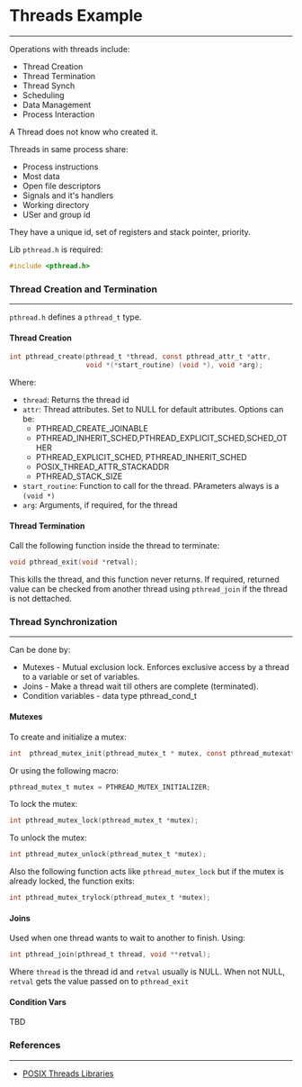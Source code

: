 # Threads Example
---

Operations with threads include:

- Thread Creation
- Thread Termination
- Thread Synch
- Scheduling
- Data Management
- Process Interaction

A Thread does not know who created it.

Threads in same process share:
- Process instructions
- Most data
- Open file descriptors
- Signals and it's handlers
- Working directory
- USer and group id

They have a unique id, set of registers and stack pointer, priority.

Lib `pthread.h` is required:
````c
#include <pthread.h>
````


### Thread Creation and Termination
---

`pthread.h` defines a `pthread_t` type. 

#### Thread Creation
````c 
int pthread_create(pthread_t *thread, const pthread_attr_t *attr,
                   void *(*start_routine) (void *), void *arg);
````

Where:

- `thread`: Returns the thread id
- `attr`: Thread attributes. Set to NULL for default attributes. Options can be:
  - PTHREAD_CREATE_JOINABLE
  - PTHREAD_INHERIT_SCHED,PTHREAD_EXPLICIT_SCHED,SCHED_OTHER
  - PTHREAD_EXPLICIT_SCHED, PTHREAD_INHERIT_SCHED
  - POSIX_THREAD_ATTR_STACKADDR
  - PTHREAD_STACK_SIZE 
- `start_routine`: Function to call for the thread. PArameters always is a `(void *)`
- `arg`: Arguments, if required, for the thread
 
 #### Thread Termination
 Call the following function inside the thread to terminate:
 ```c 
 void pthread_exit(void *retval);
 ```
 
 This kills the thread, and this function never returns. If required, returned value can be checked from another thread using `pthread_join` if the thread is not dettached.

### Thread Synchronization
---
Can be done by:
- Mutexes - Mutual exclusion lock. Enforces exclusive access by a thread to a variable or set of variables.
- Joins - Make a thread wait till others are complete (terminated).
- Condition variables - data type pthread_cond_t

#### Mutexes
To create and initialize a mutex:
```c
int  pthread_mutex_init(pthread_mutex_t * mutex, const pthread_mutexattr_t * attr);
```
Or using the following macro:
```c 
pthread_mutex_t mutex = PTHREAD_MUTEX_INITIALIZER;
```
To lock the mutex:
```c
int pthread_mutex_lock(pthread_mutex_t *mutex);
```
To unlock the mutex:
```c
int pthread_mutex_unlock(pthread_mutex_t *mutex);
```
Also the following function acts like `pthread_mutex_lock` but if the mutex is already locked, the function exits:
```c
int pthread_mutex_trylock(pthread_mutex_t *mutex);
```

#### Joins
Used when one thread wants to wait to another to finish. Using:
```c
int pthread_join(pthread_t thread, void **retval);
```
Where `thread` is the thread id and `retval` usually is NULL. When not NULL, `retval` gets the value passed on to `pthread_exit` 

#### Condition Vars
TBD


### References
---

- [POSIX Threads Libraries](https://www.cs.cmu.edu/afs/cs/academic/class/15492-f07/www/pthreads.html)
